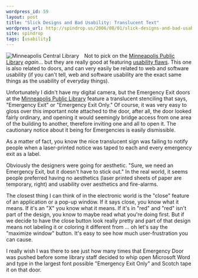 ```yaml
---
wordpress_id: 59
layout: post
title: "Slick Designs and Bad Usability: Translucent Text"
wordpress_url: http://spindrop.us/2006/08/01/slick-designs-and-bad-usability-translucent-text/
site: spindrop
tags: [usability]
---
```

<div style="float:left; margin-right: 1em;">
<img src="http://static.flickr.com/45/180202469_b98fcaf836_m.jpg" alt="Minneapolis Central Library" />
</div>

Not to pick on the [Minneapolis Public Library][mpl] *again*... but they are really good at featuring [usability flaws][1].  This one is also related to doors, and can very easily be related to web and software usability (if you can't tell, web and software usability are the exact same things as the usability of everyday things).

Unfortunately I didn't have my digital camera, but the Emergency Exit doors at the [Minneapolis Public Library][mpl] feature a translucent stenciling that says, "Emergency Exit" or "Emergency Exit Only."  Of course, it was very easy to gloss over this important note attached to the door, after all, the door looked fairly ordinary, and opening it would seemingly bridge access from one area of the building to another, therefore inviting one and all to open it.  The cautionary notice about it being for Emergencies is easily dismissible.

As a matter of fact, you know the nice translucent sign was failing to notify people when a laser-printed notice was taped to each and every emergency exit as a label.

Obviously the designers were going for aesthetic.  "Sure, we need an Emergency Exit, but it doesn't have to stick out."  In the real world, it seems people preferred having no aesthetics (laser printed sheets of paper are temporary, right) and usability over aesthetics and fire-alarms.  

The closest thing I can think of in the electronic world is the "close" feature of an application or a pop-up window.  If it says close, you know what it means.  If it's an "X" you know what it means.  If it's in "red" and "red" isn't part of the design, you know to maybe read what you're doing first.  But if we decide to have the close button look really pretty and part of that design means not labeling it or coloring it different from ... oh let's say the "maximize window" button.  It's easy to see how much user-frustration you can cause.

I really wish I was there to see just how many times that Emergency Door was pushed before some library staff decided to whip open Microsoft Word and type in the largest font possible "Emergency Exit Only" and Scotch tape it on that door.


[mpl]: http://www.mpls.lib.mn.us/newcentrallib.asp "Central Library of the Minneapolis Public Library System"
[1]: http://spindrop.us/2006/07/31/untuitive-interfaces-a-look-at-mpls-automatic-doors/
